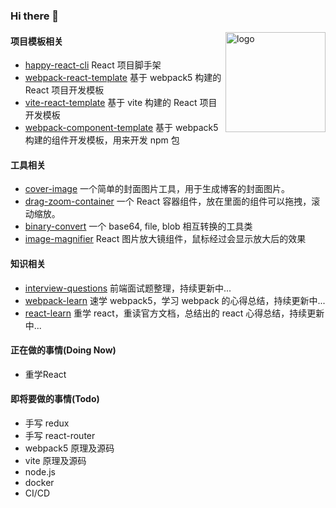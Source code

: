 ### Hi there 👋

<img src="https://github-readme-stats.vercel.app/api?username=RhysZhao&show_icons=true" alt="logo" height="160" align="right" />

#### 项目模板相关

- [happy-react-cli](https://github.com/RhysZhao/happy-react-cli) React 项目脚手架
- [webpack-react-template](https://github.com/RhysZhao/webpack-react-template) 基于 webpack5 构建的 React 项目开发模板
- [vite-react-template](https://github.com/RhysZhao/vite-react-template) 基于 vite 构建的 React 项目开发模板
- [webpack-component-template](https://github.com/RhysZhao/webpack-component-template) 基于 webpack5 构建的组件开发模板，用来开发 npm 包

#### 工具相关

- [cover-image](https://github.com/RhysZhao/cover-image) 一个简单的封面图片工具，用于生成博客的封面图片。
- [drag-zoom-container](https://github.com/RhysZhao/drag-zoom-container) 一个 React 容器组件，放在里面的组件可以拖拽，滚动缩放。
- [binary-convert](https://github.com/RhysZhao/binary-convert) 一个 base64, file, blob 相互转换的工具类
- [image-magnifier](https://github.com/RhysZhao/image-magnifier) React 图片放大镜组件，鼠标经过会显示放大后的效果

#### 知识相关

- [interview-questions](https://github.com/RhysZhao/interview-questions) 前端面试题整理，持续更新中...
- [webpack-learn](https://github.com/RhysZhao/webpack-learn) 速学 webpack5，学习 webpack 的心得总结，持续更新中...
- [react-learn](https://github.com/RhysZhao/react-learn) 重学 react，重读官方文档，总结出的 react 心得总结，持续更新中...

#### 正在做的事情(Doing Now)

- 重学React

#### 即将要做的事情(Todo)

- 手写 redux
- 手写 react-router
- webpack5 原理及源码
- vite 原理及源码
- node.js
- docker
- CI/CD
